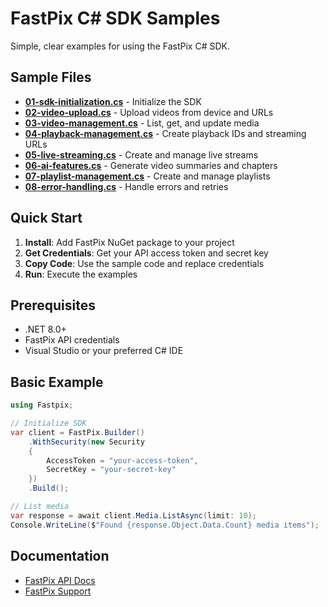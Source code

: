 # FastPix C# SDK Samples

Simple, clear examples for using the FastPix C# SDK.

## Sample Files

- **[01-sdk-initialization.cs](01-sdk-initialization.cs)** - Initialize the SDK
- **[02-video-upload.cs](02-video-upload.cs)** - Upload videos from device and URLs
- **[03-video-management.cs](03-video-management.cs)** - List, get, and update media
- **[04-playback-management.cs](04-playback-management.cs)** - Create playback IDs and streaming URLs
- **[05-live-streaming.cs](05-live-streaming.cs)** - Create and manage live streams
- **[06-ai-features.cs](06-ai-features.cs)** - Generate video summaries and chapters
- **[07-playlist-management.cs](07-playlist-management.cs)** - Create and manage playlists
- **[08-error-handling.cs](08-error-handling.cs)** - Handle errors and retries

## Quick Start

1. **Install**: Add FastPix NuGet package to your project
2. **Get Credentials**: Get your API access token and secret key
3. **Copy Code**: Use the sample code and replace credentials
4. **Run**: Execute the examples

## Prerequisites

- .NET 8.0+
- FastPix API credentials
- Visual Studio or your preferred C# IDE

## Basic Example

```csharp
using Fastpix;

// Initialize SDK
var client = FastPix.Builder()
    .WithSecurity(new Security
    {
        AccessToken = "your-access-token",
        SecretKey = "your-secret-key"
    })
    .Build();

// List media
var response = await client.Media.ListAsync(limit: 10);
Console.WriteLine($"Found {response.Object.Data.Count} media items");
```

## Documentation

- [FastPix API Docs](https://docs.fastpix.io)
- [FastPix Support](https://fastpix.io/support)
